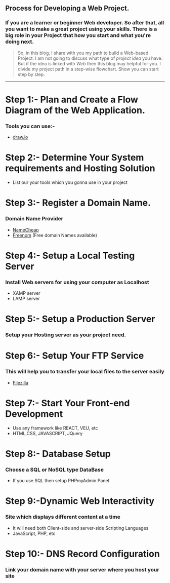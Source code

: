 ## Process for Developing a Web Project.

### If you are a learner or beginner Web developer. So after that, all you want to make a great project using your skills. There is a big role in your Project that how you start and what you're doing next. 


> So, in this blog, I share with you my path to build a Web-based Project. I am not going to discuss what type of *project idea* you have. But if the idea is linked with *Web* then this blog may helpful for you. I divide my project path in a step-wise flowchart. Show you can start step by step.

---

# **Step 1:- Plan and Create a Flow Diagram of the Web Application.**
### Tools you can use:-
*  [draw.io](https://app.diagrams.net/)

# **Step 2:- Determine Your System requirements and Hosting Solution**
* List our your tools which you gonna use in your project

# **Step 3:- Register a Domain Name.**
### Domain Name Provider
*  [NameCheap](https://www.namecheap.com/) 
* [Freenom](https://my.freenom.com/clientarea.php) (Free domain Names available)

# **Step 4:- Setup a Local Testing Server**
### Install Web servers for using your computer as Localhost
* XAMP server
* LAMP server

# **Step 5:- Setup a Production Server**
### Setup your Hosting server as your project need.

# **Step 6:- Setup Your FTP Service**
### This will help you to transfer your local files to the server easily
* [Filezilla](https://filezilla-project.org/download.php?platform=win64)

# **Step 7:- Start Your Front-end Development**
* Use any framework like REACT, VEU, etc
* HTML,CSS, JAVASCRIPT, JQuery

# **Step 8:- Database Setup**
### Choose a SQL or NoSQL type DataBase
* If you use SQL then setup PHPmyAdmin Panel

# **Step 9:-Dynamic Web Interactivity**
### Site which displays different content at a time
* It will need both Client-side and server-side Scripting Languages
* JavaScript, PHP, etc

# **Step 10:- DNS Record Configuration**
### Link your domain name with your server where you host your site